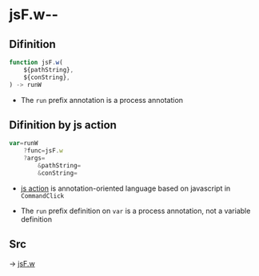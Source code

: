 # jsF.w--

## Difinition

```js.js
function jsF.w(
	${pathString},
	${conString},
) -> runW
```

- The `run` prefix annotation is a process annotation


## Difinition by js action

```js.js
var=runW
	?func=jsF.w
	?args=
		&pathString=
		&conString=
```

- [js action](#) is annotation-oriented language based on javascript in `CommandClick`

- The `run` prefix definition on `var` is a process annotation, not a variable definition

## Src

-> [jsF.w](https://github.com/puutaro/CommandClick/blob/master/app/src/main/java/com/puutaro/commandclick/fragment_lib/terminal_fragment/js_interface/file/JsF.kt#L19)


